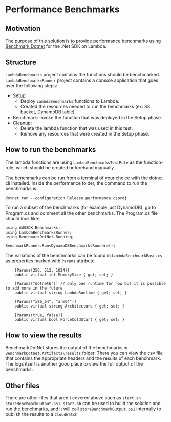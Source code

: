 # Performance Benchmarks

## Motivation

The purpose of this solution is to provide performance benchmarks using [Benchmark Dotnet](https://github.com/dotnet/BenchmarkDotNet) for the .Net SDK on Lambda. 

## Structure

`LambdaBenchmarks` project contains the functions should be benchmarked. 
`LambdaBenchmarksRunner` project contains a console application that goes over the following steps:
* Setup: 
    * Deploy `LambdaBenchmarks` functions to Lambda.
    * Created the resources needed to run the benchmarks (ex: S3 bucket, DynamoDB table).
* Benchmark: Invoke the function that was deployed in the Setup phase.
* Cleanup:
    * Delete the lambda function that was used in this test.
    * Remove any resources that were created in the Setup phase.

## How to run the benchmarks

The lambda functions are using `LambdaBenchmarksTestRole` as the function-role, which should be created beforehand manually.

The benchmarks can be run from a terminal of your choice with the dotnet cli installed. Inside the performance folder, the command to run the benchmarks is:
```
dotnet run --configuration Release performance.csproj
```

To run a subset of the benchmarks (for example just DynamoDB), go to Program.cs and comment all the other benchmarks. The Program.cs file should look like:
```
using AWSSDK.Benchmarks;
using LambdaBenchmarksRunner;
using BenchmarkDotNet.Running;

BenchmarkRunner.Run<DynamoDBBenchmarksRunner>();
```

The variations of the benchmarks can be found in `LambdaBenchmarkBase.cs` as properties marked with `Params` attribute.

```
    [Params(256, 512, 1024)]
    public virtual int MemorySize { get; set; }

    [Params("dotnet6")] // only one runtime for now but it is possible to add more in the future
    public virtual string LambdaRuntime { get; set; }

    [Params("x86_64", "arm64")]
    public virtual string Architecture { get; set; }

    [Params(true, false)]
    public virtual bool ForceColdStart { get; set; }
```


## How to view the results

BenchmarkDotNet stores the output of the benchmarks in `BenchmarkDotnet.Artifacts\results` folder. There you can view the csv file that contains the appropriate headers and the results of each benchmark. The logs itself is another good place to view the full output of the benchmarks.

## Other files

There are other files that aren't covered above such as `start.sh` `storeBenchmarkOutput.ps1`. `start.sh` can be used to build the solution and run the benchmarks, and it will call `storeBenchmarkOutput.ps1` internally to publish the results to a `CloudWatch`